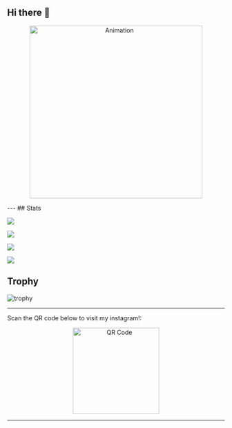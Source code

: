 ## Hi there 👋

<p align="center">
  <img width="400" img src="https://github.com/user-attachments/assets/8d9332b3-e3c9-48a5-b9f1-cf349d146c9e" alt="Animation" />
</p>
---
## Stats

![](http://github-profile-summary-cards.vercel.app/api/cards/profile-details?username=taka-bnbn&theme=transparent)

![](http://github-profile-summary-cards.vercel.app/api/cards/productive-time?username=taka-bnbn&theme=transparent&utcOffset=8)

![](http://github-profile-summary-cards.vercel.app/api/cards/most-commit-language?username=taka-bnbn&theme=transparent)

![](http://github-profile-summary-cards.vercel.app/api/cards/stats?username=taka-bnbn&theme=transparent)

## Trophy
![trophy](https://github-profile-trophy.vercel.app/?username=Keichan15&theme=gruvbox)

---
Scan the QR code below to visit my instagram!:  

<p align="center">
  <img width="200" src="https://github.com/user-attachments/assets/a2113074-2673-40e0-b9a9-361f86289628" alt="QR Code" />
</p>

---

<!--
**taka-bnbn/taka-bnbn** is a ✨ _special_ ✨ repository because its `README.md` (this file) appears on your GitHub profile.
-->

